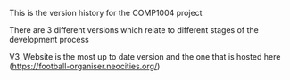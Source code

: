 This is the version history for the COMP1004 project

There are 3 different versions which relate to different stages of the development process

V3_Website is the most up to date version and the one that is hosted here (https://football-organiser.neocities.org/)
